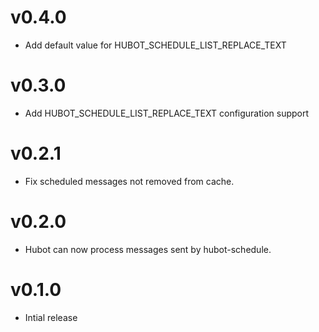 v0.4.0
======

* Add default value for HUBOT_SCHEDULE_LIST_REPLACE_TEXT


v0.3.0
======

* Add HUBOT_SCHEDULE_LIST_REPLACE_TEXT configuration support


v0.2.1
======

* Fix scheduled messages not removed from cache.


v0.2.0
======

* Hubot can now process messages sent by hubot-schedule.



v0.1.0
======

* Intial release
